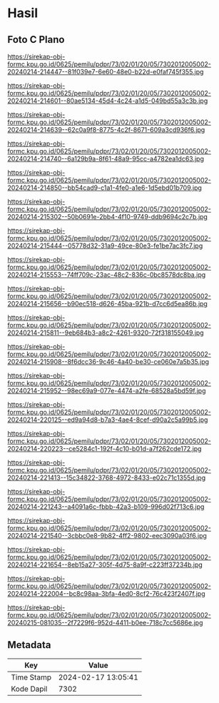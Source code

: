 # Hasil

## Foto C Plano

https://sirekap-obj-formc.kpu.go.id/0625/pemilu/pdpr/73/02/01/20/05/7302012005002-20240214-214447--81f039e7-6e60-48e0-b22d-e0faf745f355.jpg

https://sirekap-obj-formc.kpu.go.id/0625/pemilu/pdpr/73/02/01/20/05/7302012005002-20240214-214601--80ae5134-45d4-4c24-a1d5-049bd55a3c3b.jpg

https://sirekap-obj-formc.kpu.go.id/0625/pemilu/pdpr/73/02/01/20/05/7302012005002-20240214-214639--62c0a9f8-8775-4c2f-8671-609a3cd936f6.jpg

https://sirekap-obj-formc.kpu.go.id/0625/pemilu/pdpr/73/02/01/20/05/7302012005002-20240214-214740--6a129b9a-8f61-48a9-95cc-a4782ea1dc63.jpg

https://sirekap-obj-formc.kpu.go.id/0625/pemilu/pdpr/73/02/01/20/05/7302012005002-20240214-214850--bb54cad9-c1a1-4fe0-a1e6-1d5ebd01b709.jpg

https://sirekap-obj-formc.kpu.go.id/0625/pemilu/pdpr/73/02/01/20/05/7302012005002-20240214-215302--50b0691e-2bb4-4f10-9749-ddb9694c2c7b.jpg

https://sirekap-obj-formc.kpu.go.id/0625/pemilu/pdpr/73/02/01/20/05/7302012005002-20240214-215444--05778d32-31a9-49ce-80e3-fe1be7ac3fc7.jpg

https://sirekap-obj-formc.kpu.go.id/0625/pemilu/pdpr/73/02/01/20/05/7302012005002-20240214-215553--74ff709c-23ac-48c2-836c-0bc8578dc8ba.jpg

https://sirekap-obj-formc.kpu.go.id/0625/pemilu/pdpr/73/02/01/20/05/7302012005002-20240214-215656--b90ec518-d626-45ba-921b-d7cc6d5ea86b.jpg

https://sirekap-obj-formc.kpu.go.id/0625/pemilu/pdpr/73/02/01/20/05/7302012005002-20240214-215811--9eb684b3-a8c2-4261-9320-72f318155049.jpg

https://sirekap-obj-formc.kpu.go.id/0625/pemilu/pdpr/73/02/01/20/05/7302012005002-20240214-215908--8f6dcc36-9c46-4a40-be30-ce060e7a5b35.jpg

https://sirekap-obj-formc.kpu.go.id/0625/pemilu/pdpr/73/02/01/20/05/7302012005002-20240214-215952--98ec69a9-077e-4474-a2fe-68528a5bd59f.jpg

https://sirekap-obj-formc.kpu.go.id/0625/pemilu/pdpr/73/02/01/20/05/7302012005002-20240214-220125--ed9a94d8-b7a3-4ae4-8cef-d90a2c5a99b5.jpg

https://sirekap-obj-formc.kpu.go.id/0625/pemilu/pdpr/73/02/01/20/05/7302012005002-20240214-220223--ce5284c1-192f-4c10-b01d-a7f262cde172.jpg

https://sirekap-obj-formc.kpu.go.id/0625/pemilu/pdpr/73/02/01/20/05/7302012005002-20240214-221413--15c34822-3768-4972-8433-e02c71c1355d.jpg

https://sirekap-obj-formc.kpu.go.id/0625/pemilu/pdpr/73/02/01/20/05/7302012005002-20240214-221243--a4091a6c-fbbb-42a3-b109-996d02f713c6.jpg

https://sirekap-obj-formc.kpu.go.id/0625/pemilu/pdpr/73/02/01/20/05/7302012005002-20240214-221540--3cbbc0e8-9b82-4ff2-9802-eec3090a03f6.jpg

https://sirekap-obj-formc.kpu.go.id/0625/pemilu/pdpr/73/02/01/20/05/7302012005002-20240214-221654--8eb15a27-305f-4d75-8a9f-c223ff37234b.jpg

https://sirekap-obj-formc.kpu.go.id/0625/pemilu/pdpr/73/02/01/20/05/7302012005002-20240214-222004--bc8c98aa-3bfa-4ed0-8cf2-76c423f2407f.jpg

https://sirekap-obj-formc.kpu.go.id/0625/pemilu/pdpr/73/02/01/20/05/7302012005002-20240215-081035--2f7229f6-952d-4411-b0ee-718c7cc5686e.jpg


## Metadata

| Key        | Value               |
| ---------- | ------------------- |
| Time Stamp | 2024-02-17 13:05:41 |
| Kode Dapil | 7302                |



